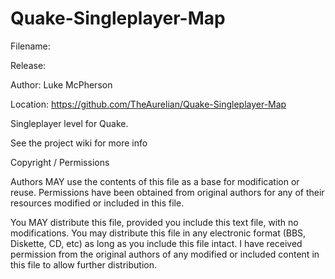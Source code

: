 # Quake-Singleplayer-Map
Filename: 

Release: 

Author: Luke McPherson

Location: https://github.com/TheAurelian/Quake-Singleplayer-Map

Singleplayer level for Quake.

See the project wiki for more info

Copyright / Permissions

Authors MAY use the contents of this file as a base for modification or reuse. Permissions have been obtained from original authors for any of their resources modified or included in this file.

You MAY distribute this file, provided you include this text file, with no modifications. You may distribute this file in any electronic format (BBS, Diskette, CD, etc) as long as you include this file intact. I have received permission from the original authors of any modified or included content in this file to allow further distribution.
